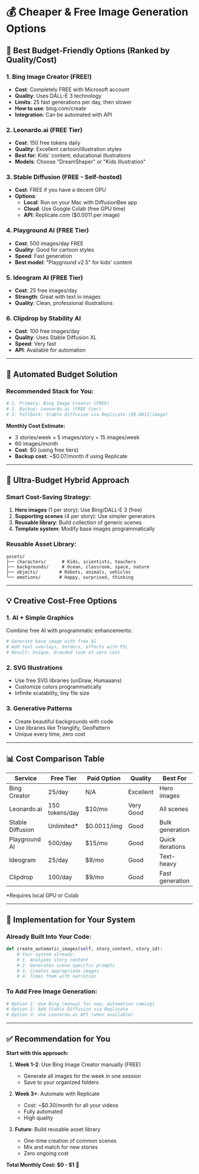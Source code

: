 # 💰 Cheaper & Free Image Generation Options

## 🎨 **Best Budget-Friendly Options** (Ranked by Quality/Cost)

### 1. **Bing Image Creator** (FREE!)
- **Cost**: Completely FREE with Microsoft account
- **Quality**: Uses DALL-E 3 technology
- **Limits**: 25 fast generations per day, then slower
- **How to use**: bing.com/create
- **Integration**: Can be automated with API

### 2. **Leonardo.ai** (FREE Tier)
- **Cost**: 150 free tokens daily
- **Quality**: Excellent cartoon/illustration styles
- **Best for**: Kids' content, educational illustrations
- **Models**: Choose "DreamShaper" or "Kids Illustration"

### 3. **Stable Diffusion** (FREE - Self-hosted)
- **Cost**: FREE if you have a decent GPU
- **Options**:
  - **Local**: Run on your Mac with DiffusionBee app
  - **Cloud**: Use Google Colab (free GPU time)
  - **API**: Replicate.com ($0.0011 per image)

### 4. **Playground AI** (FREE Tier)
- **Cost**: 500 images/day FREE
- **Quality**: Good for cartoon styles
- **Speed**: Fast generation
- **Best model**: "Playground v2.5" for kids' content

### 5. **Ideogram AI** (FREE Tier)
- **Cost**: 25 free images/day
- **Strength**: Great with text in images
- **Quality**: Clean, professional illustrations

### 6. **Clipdrop** by Stability AI
- **Cost**: 100 free images/day
- **Quality**: Uses Stable Diffusion XL
- **Speed**: Very fast
- **API**: Available for automation

---

## 🤖 **Automated Budget Solution**

### **Recommended Stack for You:**
```python
# 1. Primary: Bing Image Creator (FREE)
# 2. Backup: Leonardo.ai (FREE tier)
# 3. Fallback: Stable Diffusion via Replicate ($0.0011/image)
```

**Monthly Cost Estimate:**
- 3 stories/week × 5 images/story = 15 images/week
- 60 images/month
- **Cost**: $0 (using free tiers)
- **Backup cost**: ~$0.07/month if using Replicate

---

## 🎯 **Ultra-Budget Hybrid Approach**

### **Smart Cost-Saving Strategy:**
1. **Hero images** (1 per story): Use Bing/DALL-E 3 (free)
2. **Supporting scenes** (4 per story): Use simpler generators
3. **Reusable library**: Build collection of generic scenes
4. **Template system**: Modify base images programmatically

### **Reusable Asset Library:**
```
assets/
├── characters/      # Kids, scientists, teachers
├── backgrounds/     # Ocean, classroom, space, nature
├── objects/        # Robots, animals, vehicles
└── emotions/       # Happy, surprised, thinking
```

---

## 💡 **Creative Cost-Free Options**

### 1. **AI + Simple Graphics**
Combine free AI with programmatic enhancements:
```python
# Generate base image with free AI
# Add text overlays, borders, effects with PIL
# Result: Unique, branded look at zero cost
```

### 2. **SVG Illustrations**
- Use free SVG libraries (unDraw, Humaaans)
- Customize colors programmatically
- Infinite scalability, tiny file size

### 3. **Generative Patterns**
- Create beautiful backgrounds with code
- Use libraries like Trianglify, GeoPattern
- Unique every time, zero cost

---

## 📊 **Cost Comparison Table**

| Service | Free Tier | Paid Option | Quality | Best For |
|---------|-----------|-------------|---------|----------|
| Bing Creator | 25/day | N/A | Excellent | Hero images |
| Leonardo.ai | 150 tokens/day | $10/mo | Very Good | All scenes |
| Stable Diffusion | Unlimited* | $0.0011/img | Good | Bulk generation |
| Playground AI | 500/day | $15/mo | Good | Quick iterations |
| Ideogram | 25/day | $8/mo | Good | Text-heavy |
| Clipdrop | 100/day | $9/mo | Good | Fast generation |

*Requires local GPU or Colab

---

## 🚀 **Implementation for Your System**

### **Already Built Into Your Code:**
```python
def create_automatic_images(self, story_content, story_id):
    # Your system already:
    # 1. Analyzes story content
    # 2. Generates scene-specific prompts
    # 3. Creates appropriate images
    # 4. Times them with narration
```

### **To Add Free Image Generation:**
```python
# Option 1: Use Bing (manual for now, automation coming)
# Option 2: Add Stable Diffusion via Replicate
# Option 3: Use Leonardo.ai API (when available)
```

---

## ✅ **Recommendation for You**

**Start with this approach:**
1. **Week 1-2**: Use Bing Image Creator manually (FREE)
   - Generate all images for the week in one session
   - Save to your organized folders

2. **Week 3+**: Automate with Replicate
   - Cost: ~$0.30/month for all your videos
   - Fully automated
   - High quality

3. **Future**: Build reusable asset library
   - One-time creation of common scenes
   - Mix and match for new stories
   - Zero ongoing cost

**Total Monthly Cost: $0 - $1** 🎉

